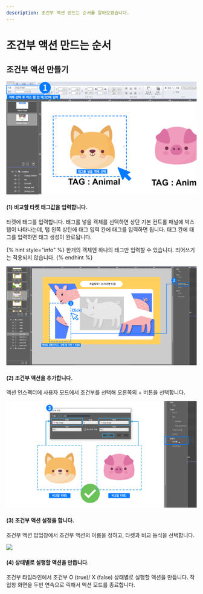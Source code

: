 ```yaml
---
description: 조건부 액션 만드는 순서를 알아보겠습니다.
---
```


# 조건부 액션 만드는 순서

## 조건부 액션 만들기

![](../.gitbook/assets/2%20%2812%29.png)

#### \(1\) 비교할 타켓 태그값을 입력합니다. 

타켓에 태그를 입력합니다. 태그를 넣을 객체를 선택하면 상단 기본 컨트롤 패널에 박스 탭이 나타나는데, 탭 왼쪽 상탄에 태그 입력 칸에 태그를 입력하면 됩니다. 태그 칸에 태그를 입력하면 태그 생성이 완료됩니다.

{% hint style="info" %}
한개의 객체엔 하나의 태그만 입력할 수 있습니다. 띄어쓰기는 적용되지 않습니다.
{% endhint %}

![](../.gitbook/assets/1%20%284%29.png)

#### \(2\) 조건부 액션을 추가합니다.

액션 인스펙터에 사용자 모드에서 조건부를 선택해 오른쪽의 + 버튼을 선택합니다.

![](../.gitbook/assets/2%20%2810%29.png)

#### \(3\) 조건부 액션 설정을 합니다.

조건부 액션 팝업창에서 조건부 액션의 이름을 정하고, 타켓과 비교 등식을 선택합니다.

![](https://blobscdn.gitbook.com/v0/b/gitbook-28427.appspot.com/o/assets%2F-LstKT5CJ2oikjE8938t%2F-Lsz5BFVBIf2DUarNg5I%2F-Lsz5XJfPz3xPReoDX60%2F%EC%A1%B0%EA%B1%B4%EB%B6%80%20%EA%B8%B0%EB%B3%B83.png?alt=media&token=de94d43b-b63a-4155-8b48-3c5ababd1b94)

#### \(4\) 상태별로 실행할 액션을 만듭니다. 

조건부 타임라인에서 조건부 O \(true\)/ X \(false\) 상태별로 실행할 액션을 만듭니다. 작업창 화면을 두번 연속으로 릭해서 액션 모드를 종료합니다.

